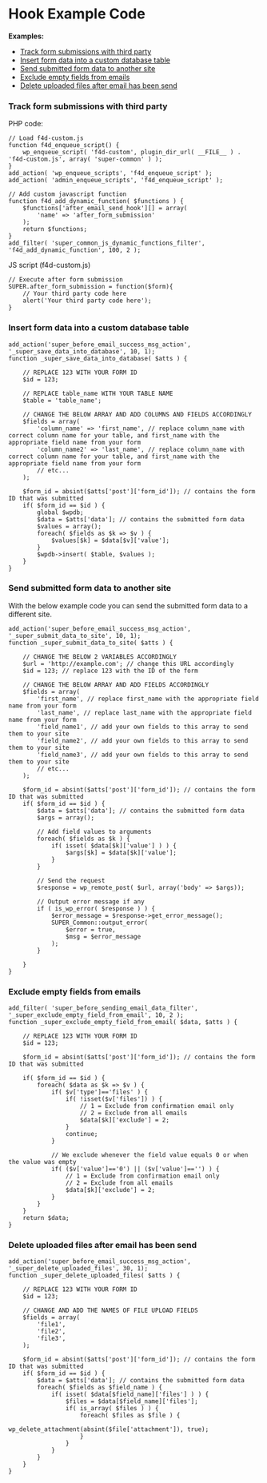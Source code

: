 # Hook Example Code

**Examples:**
- [Track form submissions with third party](#track-form-submissions-with-third-party)
- [Insert form data into a custom database table](#insert-form-data-into-a-custom-database-table)
- [Send submitted form data to another site](#send-submitted-form-data-to-another-site)
- [Exclude empty fields from emails](#exclude-empty-fields-from-emails)
- [Delete uploaded files after email has been send](#delete-uploaded-files-after-email-has-been-send)

### Track form submissions with third party

PHP code:

	// Load f4d-custom.js
	function f4d_enqueue_script() {
		wp_enqueue_script( 'f4d-custom', plugin_dir_url( __FILE__ ) . 'f4d-custom.js', array( 'super-common' ) );
	}
	add_action( 'wp_enqueue_scripts', 'f4d_enqueue_script' );
	add_action( 'admin_enqueue_scripts', 'f4d_enqueue_script' );

	// Add custom javascript function
	function f4d_add_dynamic_function( $functions ) {
	    $functions['after_email_send_hook'][] = array(
	        'name' => 'after_form_submission'
	    );
	    return $functions;
	}
	add_filter( 'super_common_js_dynamic_functions_filter', 'f4d_add_dynamic_function', 100, 2 );

JS script (f4d-custom.js)

	// Execute after form submission
	SUPER.after_form_submission = function($form){
	    // Your third party code here
		alert('Your third party code here');
	}

### Insert form data into a custom database table

	add_action('super_before_email_success_msg_action', '_super_save_data_into_database', 10, 1);
	function _super_save_data_into_database( $atts ) {
		
		// REPLACE 123 WITH YOUR FORM ID
		$id = 123; 

		// REPLACE table_name WITH YOUR TABLE NAME
		$table = 'table_name';

		// CHANGE THE BELOW ARRAY AND ADD COLUMNS AND FIELDS ACCORDINGLY
		$fields = array(
			'column_name' => 'first_name', // replace column_name with correct column name for your table, and first_name with the appropriate field name from your form
			'column_name2' => 'last_name', // replace column_name with correct column name for your table, and first_name with the appropriate field name from your form
			// etc...
		);

		$form_id = absint($atts['post']['form_id']); // contains the form ID that was submitted
		if( $form_id == $id ) {
			global $wpdb;
			$data = $atts['data']; // contains the submitted form data
			$values = array();
			foreach( $fields as $k => $v ) {
				$values[$k] = $data[$v]['value'];
			}
			$wpdb->insert( $table, $values );
		}
	}


### Send submitted form data to another site

With the below example code you can send the submitted form data to a different site.
	
	add_action('super_before_email_success_msg_action', '_super_submit_data_to_site', 10, 1);
	function _super_submit_data_to_site( $atts ) {
	
		// CHANGE THE BELOW 2 VARIABLES ACCORDINGLY
		$url = 'http://example.com'; // change this URL accordingly
		$id = 123; // replace 123 with the ID of the form

		// CHANGE THE BELOW ARRAY AND ADD FIELDS ACCORDINGLY
		$fields = array(
			'first_name', // replace first_name with the appropriate field name from your form
			'last_name', // replace last_name with the appropriate field name from your form
			'field_name1', // add your own fields to this array to send them to your site
			'field_name2', // add your own fields to this array to send them to your site
			'field_name3', // add your own fields to this array to send them to your site
			// etc...
		);

		$form_id = absint($atts['post']['form_id']); // contains the form ID that was submitted
		if( $form_id == $id ) {
			$data = $atts['data']; // contains the submitted form data
	    	$args = array();

	    	// Add field values to arguments
	    	foreach( $fields as $k ) {
	    		if( isset( $data[$k]['value'] ) ) {
	      			$args[$k] = $data[$k]['value'];
	    		}
	    	}

	    	// Send the request
	    	$response = wp_remote_post( $url, array('body' => $args));

	    	// Output error message if any
            if ( is_wp_error( $response ) ) {
                $error_message = $response->get_error_message();
                SUPER_Common::output_error(
                    $error = true,
                    $msg = $error_message
                );
            }

	    }
	}


### Exclude empty fields from emails

	add_filter( 'super_before_sending_email_data_filter', '_super_exclude_empty_field_from_email', 10, 2 );
	function _super_exclude_empty_field_from_email( $data, $atts ) {

		// REPLACE 123 WITH YOUR FORM ID
		$id = 123; 

		$form_id = absint($atts['post']['form_id']); // contains the form ID that was submitted

		if( $form_id == $id ) { 
		    foreach( $data as $k => $v ) {
		        if( $v['type']=='files' ) {
			        if( !isset($v['files']) ) {
			        	// 1 = Exclude from confirmation email only
			        	// 2 = Exclude from all emails
			        	$data[$k]['exclude'] = 2; 
		        	}
		        	continue;
		        }

		        // We exclude whenever the field value equals 0 or when the value was empty
		        if( ($v['value']=='0') || ($v['value']=='') ) {
			        // 1 = Exclude from confirmation email only
			        // 2 = Exclude from all emails
			        $data[$k]['exclude'] = 2;
		        }
		    }
	    }
	    return $data;
	}


### Delete uploaded files after email has been send
	
	add_action('super_before_email_success_msg_action', '_super_delete_uploaded_files', 30, 1);
	function _super_delete_uploaded_files( $atts ) {
	
		// REPLACE 123 WITH YOUR FORM ID
		$id = 123; 	

		// CHANGE AND ADD THE NAMES OF FILE UPLOAD FIELDS
		$fields = array(
			'file1',
			'file2',
			'file3',
		);

		$form_id = absint($atts['post']['form_id']); // contains the form ID that was submitted
		if( $form_id == $id ) {
			$data = $atts['data']; // contains the submitted form data
            foreach( $fields as $field_name ) {
            	if( isset( $data[$field_name]['files'] ) ) {
					$files = $data[$field_name]['files'];
					if( is_array( $files ) ) {
						foreach( $files as $file ) {
							wp_delete_attachment(absint($file['attachment']), true);
						}
	            	}
            	}
        	}
		}
	}
